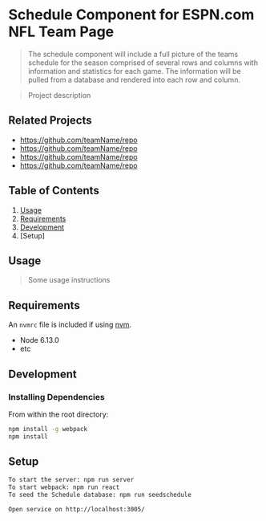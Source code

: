 # Schedule Component for ESPN.com NFL Team Page

>The schedule component will include a full picture of the teams schedule for the season comprised of several rows and columns with information and statistics for each game.  The information will be pulled from a database and rendered into each row and column.

> Project description

## Related Projects

  - https://github.com/teamName/repo
  - https://github.com/teamName/repo
  - https://github.com/teamName/repo
  - https://github.com/teamName/repo

## Table of Contents

1. [Usage](#Usage)
1. [Requirements](#requirements)
1. [Development](#development)
1. [Setup]

## Usage

> Some usage instructions

## Requirements

An `nvmrc` file is included if using [nvm](https://github.com/creationix/nvm).

- Node 6.13.0
- etc

## Development

### Installing Dependencies

From within the root directory:

```sh
npm install -g webpack
npm install
```
## Setup

```sh
To start the server: npm run server
To start webpack: npm run react
To seed the Schedule database: npm run seedschedule

Open service on http://localhost:3005/
```

